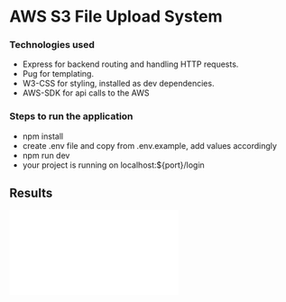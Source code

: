 # AWS S3 File Upload System

### Technologies used

- Express for backend routing and handling HTTP requests.
- Pug for templating.
- W3-CSS for styling, installed as dev dependencies.
- AWS-SDK for api calls to the AWS

### Steps to run the application

- npm install
- create .env file and copy from .env.example, add values accordingly
- npm run dev
- your project is running on localhost:${port}/login

## Results

<embed src="results.pdf" type="application/pdf">
